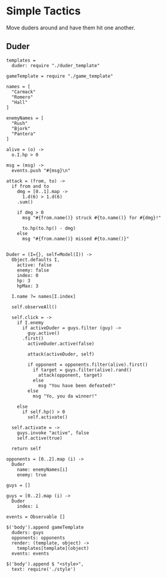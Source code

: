 Simple Tactics
==============

Move duders around and have them hit one another.

Duder
-----

    templates =
      duder: require "./duder_template"

    gameTemplate = require "./game_template"

    names = [
      "Carmack"
      "Romero"
      "Hall"
    ]

    enemyNames = [
      "Rush"
      "Bjork"
      "Pantera"
    ]

    alive = (o) ->
      o.I.hp > 0

    msg = (msg) ->
      events.push "#{msg}\n"

    attack = (from, to) ->
      if from and to
        dmg = [0..1].map ->
          1.d(6) > 1.d(6)
        .sum()

        if dmg > 0
          msg "#{from.name()} struck #{to.name()} for #{dmg}!"

          to.hp(to.hp() - dmg)
        else
          msg "#{from.name()} missed #{to.name()}"


    Duder = (I={}, self=Model(I)) ->
      Object.defaults I,
        active: false
        enemy: false
        index: 0
        hp: 3
        hpMax: 3
        
      I.name ?= names[I.index]

      self.observeAll()

      self.click = ->
        if I.enemy
          if activeDuder = guys.filter (guy) ->
            guy.active()
          .first()
            activeDuder.active(false)

            attack(activeDuder, self)

            if opponent = opponents.filter(alive).first()
              if target = guys.filter(alive).rand()
                attack(opponent, target)
              else
                msg "You have been defeated!"
            else
              msg "Yo, you da winner!"

        else
          if self.hp() > 0
            self.activate()

      self.activate = ->
        guys.invoke "active", false
        self.active(true)

      return self

    opponents = [0..2].map (i) ->
      Duder
        name: enemyNames[i]
        enemy: true

    guys = []

    guys = [0..2].map (i) ->
      Duder
        index: i

    events = Observable []

    $('body').append gameTemplate
      duders: guys
      opponents: opponents
      render: (template, object) ->
        templates[template](object)
      events: events

    $('body').append $ "<style>",
      text: require('./style')
